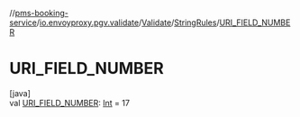//[pms-booking-service](../../../../index.md)/[io.envoyproxy.pgv.validate](../../index.md)/[Validate](../index.md)/[StringRules](index.md)/[URI_FIELD_NUMBER](-u-r-i_-f-i-e-l-d_-n-u-m-b-e-r.md)

# URI_FIELD_NUMBER

[java]\
val [URI_FIELD_NUMBER](-u-r-i_-f-i-e-l-d_-n-u-m-b-e-r.md): [Int](https://kotlinlang.org/api/core/kotlin-stdlib/kotlin/-int/index.html) = 17